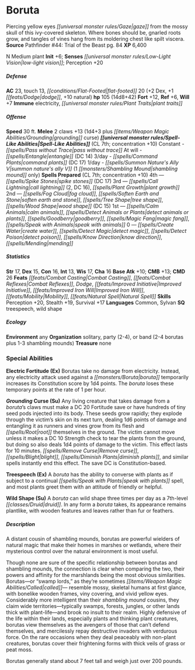 ﻿---
cssclass: [monsters]
title1: Boruta
desc_short: Piercing yellow eyes gaze from the mossy skull of this ivy-covered skeleton.
  Where bones should be, gnarled roots grow, and tangles of vines hang from its moldering
  chest like spilt viscera.
title2: Boruta
CR: 9
sources:
- name: 'Pathfinder #44: Trial of the Beast'
  page: 84
  link: http://paizo.com/store/games/roleplayingGames/p/pathfinderRPG/paizo/pathfinderAdventurePath/carrionCrown/v5748btpy8j5s
XP: 6400
alignment: N
size: Medium
type: plant
initiative:
  bonus: 6
senses:
  low-light vision: true
AC:
  AC: 23
  touch: 13
  flat_footed: 20
  components:
    dex: 2
    dodge: 1
    natural: 10
HP:
  HP: 105
  long: 14d8+42
saves:
  fort: 12
  ref: 6
  will: 7
immunities:
- electricity
- plant traits
speeds:
  base: 30
attacks:
  melee:
  - - text: 2 claws +13 (1d4+3 plus grounding curse)
      entries:
      - - damage: 1d4+3
        - effect: grounding curse
      count: 2
      attack: claws
      bonus:
      - 13
spell_like_abilities:
  entries:
  - name: pass without trace
    source: default
    freq: Constant
  - name: entangle
    source: default
    freq: At will
    DC: 14
  - name: command plants
    source: default
    freq: 3/day
    DC: 17
  - name: summon nature's ally V
    source: default
    freq: 1/day
    other: 1 shambling mound only
  sources:
  - name: default
    CL: 7
    concentration: 10
spells:
  entries:
  - name: spike stones
    source: '?'
    level: 4
    DC: 17
  - name: call lightning
    source: '?'
    level: 3
    count: 2
    DC: 16
  - name: plant growth
    source: '?'
    level: 3
  - name: fog cloud
    source: '?'
    level: 2
  - name: soften earth and stone
    source: '?'
    level: 2
  - name: tree shape
    source: '?'
    level: 2
  - name: wood shape
    source: '?'
    level: 2
    DC: 15
  - name: calm animals
    source: '?'
    level: 1
  - name: detect animals or plants
    source: '?'
    level: 1
  - name: goodberry
    source: '?'
    level: 1
  - name: magic fang
    source: '?'
    level: 1
  - name: speak with animals
    source: '?'
    level: 1
  - name: create water
    source: '?'
    level: 0
  - name: detect magic
    source: '?'
    level: 0
  - name: detect poison
    source: '?'
    level: 0
  - name: know direction
    source: '?'
    level: 0
  - name: mending
    source: '?'
    level: 0
  sources:
  - name: '?'
    type: prepared
    CL: 7
    concentration: 10
ability_scores:
  STR: 17
  DEX: 15
  CON: 16
  INT: 13
  WIS: 17
  CHA: 16
BAB: 10
CMB: 13
CMD: 26
feats:
- name: Combat Casting
- name: Combat Reflexes
- name: Dodge
- name: Improved Initiative
- name: Improved Iron Will
- name: Mobility
- name: Natural Spell
skills:
  Perception: 20
  Stealth: 19
  Survival: 17
languages:
- Common
- Sylvan
special_qualities:
- treespeech
- wild shape
ecology:
  environment: any
  organization: solitary, party (2-4), or band (2-4 borutas plus 1-3 shambling mounds)
  treasure_type: none
special_abilities:
  Electric Fortitude (Ex): Borutas take no damage from electricity. Instead, any electricity
    attack used against a boruta temporarily increases its Constitution score by 1d4
    points. The boruta loses these temporary points at the rate of 1 per hour.
  Grounding Curse (Su): Any living creature that takes damage from a boruta's claws
    must make a DC 20 Fortitude save or have hundreds of tiny seed pods injected into
    its body. These seeds grow rapidly; they explode through the victim's skin on
    its next turn, dealing 1d6 points of damage and entangling it as runners and vines
    grow from its flesh and root themselves in the ground. The victim cannot move
    unless it makes a DC 10 Strength check to tear the plants from the ground, but
    doing so also deals 1d4 points of damage to the victim. This effect lasts for
    10 minutes. Remove curse, blight, diminish plants, and similar spells instantly
    end this effect. The save DC is Constitution-based.
  Treespeech (Ex): A boruta has the ability to converse with plants as if subject
    to a continual speak with plants spell, and most plants greet them with an attitude
    of friendly or helpful.
  Wild Shape (Su): A boruta can wild shape three times per day as a 7th-level druid.
    In any form a boruta takes, its appearance remains plantlike, with wooden features
    and leaves rather than fur or feathers.
desc_long: |-
  A distant cousin of shambling mounds, borutas are powerful wielders of natural magic that make their homes in marshes or wetlands, where their mysterious control over the natural environment is most useful.

  Though none are sure of the specific relationship between borutas and shambling mounds, the connection is clear when comparing the two, their powers and affinity for the marshlands being the most obvious similarities. Borutas-or “swamp lords,” as they're sometimes called- resemble mossy, skeletal humans at first glance, with bonelike wooden frames, viny covering, and vivid yellow eyes. Considerably more intelligent than their shambling mound cousins, they claim wide territories-typically swamps, forests, jungles, or other lands thick with plant-life-and brook no insult to their realm. Highly defensive of the life within their lands, especially plants and thinking plant creatures, borutas view themselves as the avengers of those that can't defend themselves, and mercilessly repay destructive invaders with verdurous force. On the rare occasions when they deal peaceably with non-plant creatures, borutas cover their frightening forms with thick veils of grass or peat moss.

  Borutas generally stand about 7 feet tall and weigh just over 200 pounds.

---

# Boruta
Piercing yellow eyes _[[universal monster rules/Gaze|gaze]]_ from the mossy skull of this ivy-covered skeleton. Where bones should be, gnarled roots grow, and tangles of vines hang from its moldering chest like spilt viscera.
**Source** Pathfinder #44: Trial of the Beast pg. 84
**XP** 6,400

N Medium plant
**Init** +6; **Senses** _[[universal monster rules/Low-Light Vision|low-light vision]]_; Perception +20

##### Defense

**AC** 23, touch 13, _[[conditions/Flat-Footed|flat-footed]]_ 20 (+2 Dex, +1 _[[feats/Dodge|dodge]]_, +10 natural)
**hp** 105 (14d8+42)
**Fort** +12, **Ref** +6, **Will** +7
**Immune** electricity, _[[universal monster rules/Plant Traits|plant traits]]_

##### Offense
**Speed** 30 ft.
**Melee** 2 claws +13 (1d4+3 plus _[[items/Weapon Magic Abilities/Grounding|grounding]]_ curse)
**_[[universal monster rules/Spell-Like Abilities|Spell-Like Abilities]]_** (CL 7th; concentration +10)
Constant - _[[spells/Pass without Trace|pass without trace]]_
At will - _[[spells/Entangle|entangle]]_ (DC 14)
3/day - _[[spells/Command Plants|command plants]]_ (DC 17)
1/day - _[[spells/Summon Nature's Ally V|summon nature's ally V]]_ (1 _[[monsters/Shambling Mound|shambling mound]]_ only)
**Spells Prepared** (CL 7th; concentration +10)
4th — _[[spells/Spike Stones|spike stones]]_ (DC 17)
3rd — _[[spells/Call Lightning|call lightning]]_ (2, DC 16), _[[spells/Plant Growth|plant growth]]_
2nd — _[[spells/Fog Cloud|fog cloud]]_, _[[spells/Soften Earth and Stone|soften earth and stone]]_, _[[spells/Tree Shape|tree shape]]_, _[[spells/Wood Shape|wood shape]]_ (DC 15)
1st — _[[spells/Calm Animals|calm animals]]_, _[[spells/Detect Animals or Plants|detect animals or plants]]_, _[[spells/Goodberry|goodberry]]_, _[[spells/Magic Fang|magic fang]]_, _[[spells/Speak with Animals|speak with animals]]_
0 — _[[spells/Create Water|create water]]_, _[[spells/Detect Magic|detect magic]]_, _[[spells/Detect Poison|detect poison]]_, _[[spells/Know Direction|know direction]]_, _[[spells/Mending|mending]]_

##### Statistics
**Str** 17, **Dex** 15, **Con** 16, **Int** 13, **Wis** 17, **Cha** 16
**Base Atk** +10; **CMB** +13; **CMD** 26
**Feats** _[[feats/Combat Casting|Combat Casting]]_, _[[feats/Combat Reflexes|Combat Reflexes]]_, _Dodge_, _[[feats/Improved Initiative|Improved Initiative]]_, _[[feats/Improved Iron Will|Improved Iron Will]]_, _[[feats/Mobility|Mobility]]_, _[[feats/Natural Spell|Natural Spell]]_
**Skills** Perception +20, Stealth +19, Survival +17
**Languages** Common, Sylvan
**SQ** treespeech, wild shape

##### Ecology

**Environment** any
**Organization** solitary, party (2-4), or band (2-4 borutas plus 1-3 shambling mounds)
**Treasure** none

### Special Abilities

**Electric Fortitude (Ex)** Borutas take no damage from electricity. Instead, any electricity attack used against a _[[monsters/Boruta|boruta]]_ temporarily increases its Constitution score by 1d4 points. The _boruta_ loses these temporary points at the rate of 1 per hour.

**_Grounding_ Curse (Su)** Any living creature that takes damage from a _boruta_’s claws must make a DC 20 Fortitude save or have hundreds of tiny seed pods injected into its body. These seeds grow rapidly; they explode through the victim’s skin on its next turn, dealing 1d6 points of damage and entangling it as runners and vines grow from its flesh and _[[spells/Root|root]]_ themselves in the ground. The victim cannot move unless it makes a DC 10 Strength check to tear the plants from the ground, but doing so also deals 1d4 points of damage to the victim. This effect lasts for 10 minutes. _[[spells/Remove Curse|Remove curse]]_, _[[spells/Blight|blight]]_, _[[spells/Diminish Plants|diminish plants]]_, and similar spells instantly end this effect. The save DC is Constitution-based.

**Treespeech (Ex)** A _boruta_ has the ability to converse with plants as if subject to a continual _[[spells/Speak with Plants|speak with plants]]_ spell, and most plants greet them with an attitude of friendly or helpful.

**Wild Shape (Su)** A _boruta_ can wild shape three times per day as a 7th-level _[[classes/Druid|druid]]_. In any form a _boruta_ takes, its appearance remains plantlike, with wooden features and leaves rather than fur or feathers.

##### Description

A distant cousin of shambling mounds, borutas are powerful wielders of natural magic that make their homes in marshes or wetlands, where their mysterious control over the natural environment is most useful.

Though none are sure of the specific relationship between borutas and shambling mounds, the connection is clear when comparing the two, their powers and affinity for the marshlands being the most obvious similarities. Borutas—or “swamp lords,” as they’re sometimes _[[items/Weapon Magic Abilities/Called|called]]_— resemble mossy, skeletal humans at first glance, with bonelike wooden frames, viny covering, and vivid yellow eyes. Considerably more intelligent than their _shambling mound_ cousins, they claim wide territories—typically swamps, forests, jungles, or other lands thick with plant-life—and brook no insult to their realm. Highly defensive of the life within their lands, especially plants and thinking plant creatures, borutas view themselves as the avengers of those that can’t defend themselves, and mercilessly repay destructive invaders with verdurous force. On the rare occasions when they deal peaceably with non-plant creatures, borutas cover their frightening forms with thick veils of grass or peat moss.

Borutas generally stand about 7 feet tall and weigh just over 200 pounds.